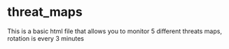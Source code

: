 # threat_maps
This is a basic html file that allows you to monitor 5 different threats maps, rotation is every 3 minutes
